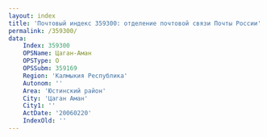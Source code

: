 ```yaml
---
layout: index
title: 'Почтовый индекс 359300: отделение почтовой связи Почты России'
permalink: /359300/
data:
    Index: 359300
    OPSName: Цаган-Аман
    OPSType: О
    OPSSubm: 359169
    Region: 'Калмыкия Республика'
    Autonom: ''
    Area: 'Юстинский район'
    City: 'Цаган Аман'
    City1: ''
    ActDate: '20060220'
    IndexOld: ''
---
```

